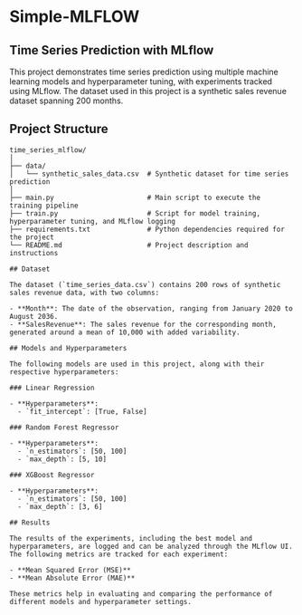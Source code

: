 # Simple-MLFLOW

## Time Series Prediction with MLflow

This project demonstrates time series prediction using multiple machine learning models and hyperparameter tuning, with experiments tracked using MLflow. The dataset used in this project is a synthetic sales revenue dataset spanning 200 months.

## Project Structure

```plaintext
time_series_mlflow/
│
├── data/
│   └── synthetic_sales_data.csv  # Synthetic dataset for time series prediction
│
├── main.py                       # Main script to execute the training pipeline
├── train.py                      # Script for model training, hyperparameter tuning, and MLflow logging
├── requirements.txt              # Python dependencies required for the project
└── README.md                     # Project description and instructions

## Dataset

The dataset (`time_series_data.csv`) contains 200 rows of synthetic sales revenue data, with two columns:

- **Month**: The date of the observation, ranging from January 2020 to August 2036.
- **SalesRevenue**: The sales revenue for the corresponding month, generated around a mean of 10,000 with added variability.

## Models and Hyperparameters

The following models are used in this project, along with their respective hyperparameters:

### Linear Regression

- **Hyperparameters**:
  - `fit_intercept`: [True, False]

### Random Forest Regressor

- **Hyperparameters**:
  - `n_estimators`: [50, 100]
  - `max_depth`: [5, 10]

### XGBoost Regressor

- **Hyperparameters**:
  - `n_estimators`: [50, 100]
  - `max_depth`: [3, 6]

## Results

The results of the experiments, including the best model and hyperparameters, are logged and can be analyzed through the MLflow UI. The following metrics are tracked for each experiment:

- **Mean Squared Error (MSE)**
- **Mean Absolute Error (MAE)**

These metrics help in evaluating and comparing the performance of different models and hyperparameter settings.
